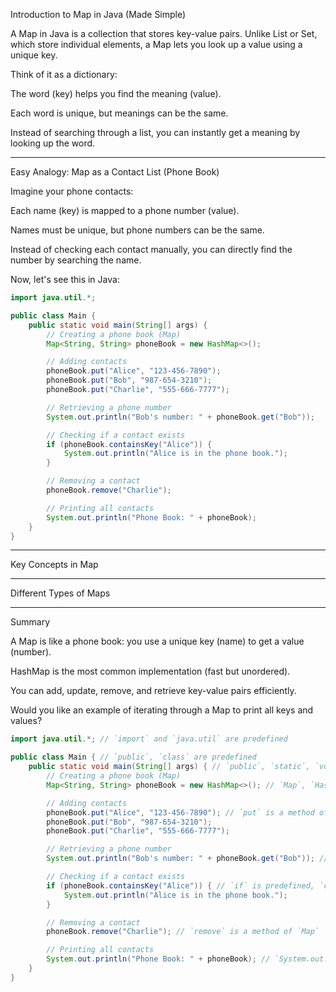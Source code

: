 Introduction to Map in Java (Made Simple)

A Map in Java is a collection that stores key-value pairs. Unlike List or Set, which store individual elements, a Map lets you look up a value using a unique key.

Think of it as a dictionary:

The word (key) helps you find the meaning (value).

Each word is unique, but meanings can be the same.

Instead of searching through a list, you can instantly get a meaning by looking up the word.



---

Easy Analogy: Map as a Contact List (Phone Book)

Imagine your phone contacts:

Each name (key) is mapped to a phone number (value).

Names must be unique, but phone numbers can be the same.

Instead of checking each contact manually, you can directly find the number by searching the name.

Now, let's see this in Java:

```java
import java.util.*;

public class Main {
    public static void main(String[] args) {
        // Creating a phone book (Map)
        Map<String, String> phoneBook = new HashMap<>();

        // Adding contacts
        phoneBook.put("Alice", "123-456-7890");
        phoneBook.put("Bob", "987-654-3210");
        phoneBook.put("Charlie", "555-666-7777");

        // Retrieving a phone number
        System.out.println("Bob's number: " + phoneBook.get("Bob"));

        // Checking if a contact exists
        if (phoneBook.containsKey("Alice")) {
            System.out.println("Alice is in the phone book.");
        }

        // Removing a contact
        phoneBook.remove("Charlie");

        // Printing all contacts
        System.out.println("Phone Book: " + phoneBook);
    }
}
```

---

Key Concepts in Map


---

Different Types of Maps


---

Summary

A Map is like a phone book: you use a unique key (name) to get a value (number).

HashMap is the most common implementation (fast but unordered).

You can add, update, remove, and retrieve key-value pairs efficiently.


Would you like an example of iterating through a Map to print all keys and values?

```java
import java.util.*; // `import` and `java.util` are predefined

public class Main { // `public`, `class` are predefined
    public static void main(String[] args) { // `public`, `static`, `void` are predefined
        // Creating a phone book (Map)
        Map<String, String> phoneBook = new HashMap<>(); // `Map`, `HashMap`, `String` are predefined

        // Adding contacts
        phoneBook.put("Alice", "123-456-7890"); // `put` is a method of `Map`
        phoneBook.put("Bob", "987-654-3210");
        phoneBook.put("Charlie", "555-666-7777");

        // Retrieving a phone number
        System.out.println("Bob's number: " + phoneBook.get("Bob")); // `get` is a method of `Map`

        // Checking if a contact exists
        if (phoneBook.containsKey("Alice")) { // `if` is predefined, `containsKey` is a method of `Map`
            System.out.println("Alice is in the phone book.");
        }

        // Removing a contact
        phoneBook.remove("Charlie"); // `remove` is a method of `Map`

        // Printing all contacts
        System.out.println("Phone Book: " + phoneBook); // `System.out.println` is predefined
    }
}
```
